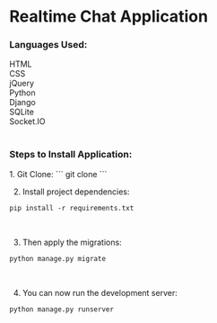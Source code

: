 # Realtime Chat Application

<h3>Languages Used:</h3>
HTML<br/>
CSS<br/>
jQuery<br/>
Python<br/>
Django<br/>
SQLite<br/>
Socket.IO<br/><br/>

<h3>Steps to Install Application:</h3>
1. Git Clone:
```
git clone 
```
<br/>

2. Install project dependencies:
```
pip install -r requirements.txt
```
<br/>

3. Then apply the migrations:
```
python manage.py migrate
```
<br/>

4. You can now run the development server:
```
python manage.py runserver
```

